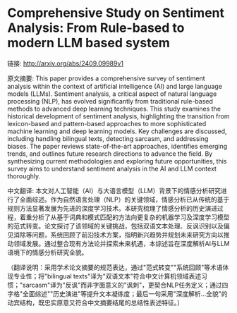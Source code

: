 # Comprehensive Study on Sentiment Analysis: From Rule-based to modern LLM based system

链接: http://arxiv.org/abs/2409.09989v1

原文摘要:
This paper provides a comprehensive survey of sentiment analysis within the
context of artificial intelligence (AI) and large language models (LLMs).
Sentiment analysis, a critical aspect of natural language processing (NLP), has
evolved significantly from traditional rule-based methods to advanced deep
learning techniques. This study examines the historical development of
sentiment analysis, highlighting the transition from lexicon-based and
pattern-based approaches to more sophisticated machine learning and deep
learning models. Key challenges are discussed, including handling bilingual
texts, detecting sarcasm, and addressing biases. The paper reviews
state-of-the-art approaches, identifies emerging trends, and outlines future
research directions to advance the field. By synthesizing current methodologies
and exploring future opportunities, this survey aims to understand sentiment
analysis in the AI and LLM context thoroughly.

中文翻译:
本文对人工智能（AI）与大语言模型（LLM）背景下的情感分析研究进行了全面综述。作为自然语言处理（NLP）的关键领域，情感分析已从传统的基于规则方法显著发展为先进的深度学习技术。本研究梳理了情感分析的历史演进过程，着重分析了从基于词典和模式匹配的方法向更复杂的机器学习及深度学习模型的范式转变。论文探讨了该领域的关键挑战，包括双语文本处理、反讽识别以及偏见消除等问题，系统回顾了前沿技术方案，指明新兴趋势并规划未来研究方向以推动领域发展。通过整合现有方法论并探索未来机遇，本综述旨在深度解析AI与LLM语境下的情感分析研究全貌。

（翻译说明：采用学术论文摘要的规范表达，通过"范式转变""系统回顾"等术语体现专业性；将"bilingual texts"译为"双语文本"符合中文计算机领域表述习惯；"sarcasm"译为"反讽"而非字面意义的"讽刺"，更契合NLP任务定义；通过四字格"全面综述""历史演进"等提升文本凝练度；最后一句采用"深度解析...全貌"的动宾结构，既忠实原意又符合中文摘要结尾的总结性表述特征。）
